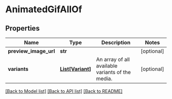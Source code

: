 # AnimatedGifAllOf


## Properties
Name | Type | Description | Notes
------------ | ------------- | ------------- | -------------
**preview_image_url** | **str** |  | [optional] 
**variants** | [**List[Variant]**](Variant.md) | An array of all available variants of the media. | [optional] 

[[Back to Model list]](../README.md#documentation-for-models) [[Back to API list]](../README.md#documentation-for-api-endpoints) [[Back to README]](../README.md)


